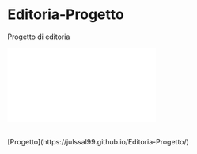 # Editoria-Progetto
 Progetto di editoria

![Modello progetto](Modello&#32;Progetto&#32;d'Esame.md)

<br>
[Progetto](https://julssal99.github.io/Editoria-Progetto/)
